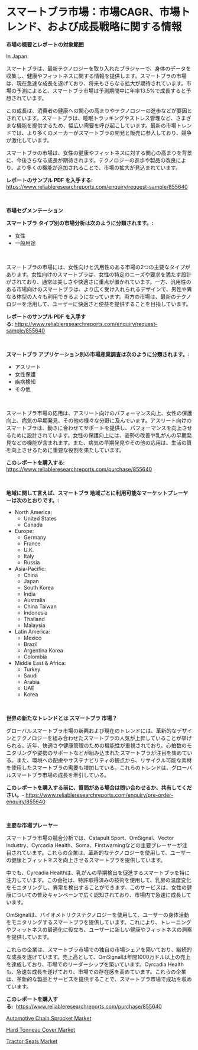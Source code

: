 <p><h1>スマートブラ市場：市場CAGR、市場トレンド、および成長戦略に関する情報</h1></p><p><strong>市場の概要とレポートの対象範囲</strong></p>
<p><p>In Japan:</p><p>スマートブラは、最新テクノロジーを取り入れたブラジャーで、身体のデータを収集し、健康やフィットネスに関する情報を提供します。スマートブラの市場は、現在急速な成長を遂げており、将来もさらなる拡大が期待されています。市場の予測によると、スマートブラ市場は予測期間中に年率13.5%で成長すると予想されています。</p><p>この成長は、消費者の健康への関心の高まりやテクノロジーの進歩などが要因とされています。スマートブラは、睡眠トラッキングやストレス管理など、さまざまな機能を提供するため、幅広い需要を呼び起こしています。最新の市場トレンドでは、より多くのメーカーがスマートブラの開発と販売に参入しており、競争が激化しています。</p><p>スマートブラの市場は、女性の健康やフィットネスに対する関心の高まりを背景に、今後さらなる成長が期待されます。テクノロジーの進歩や製品の改良により、より多くの機能が追加されることで、市場の拡大が見込まれています。</p></p>
<p><strong>レポートのサンプル PDF を入手する:</strong> <a href="https://www.reliableresearchreports.com/enquiry/request-sample/855640">https://www.reliableresearchreports.com/enquiry/request-sample/855640</a></p>
<p>&nbsp;</p>
<p><strong>市場セグメンテーション</strong></p>
<p><strong>スマートブラ タイプ別の市場分析は次のように分類されます。:</strong></p>
<p><ul><li>女性</li><li>一般用途</li></ul></p>
<p>&nbsp;</p>
<p><p>スマートブラの市場には、女性向けと汎用性のある市場の2つの主要なタイプがあります。女性向けのスマートブラは、女性の特定のニーズや要求を満たす設計がされており、通常は美しさや快適さに重点が置かれています。一方、汎用性のある市場向けのスマートブラは、より広く受け入れられるデザインで、男性や異なる体型の人々も利用できるようになっています。両方の市場は、最新のテクノロジーを活用して、ユーザーに快適さと便益を提供することを目指しています。</p></p>
<p><strong>レポートのサンプル PDF を入手する:</strong>&nbsp;<a href="https://www.reliableresearchreports.com/enquiry/request-sample/855640">https://www.reliableresearchreports.com/enquiry/request-sample/855640</a></p>
<p>&nbsp;</p>
<p><strong> スマートブラ アプリケーション別の市場産業調査は次のように分類されます。:</strong></p>
<p><ul><li>アスリート</li><li>女性保護</li><li>疾病検知</li><li>その他</li></ul></p>
<p>&nbsp;</p>
<p><p>スマートブラ市場の応用は、アスリート向けのパフォーマンス向上、女性の保護向上、病気の早期発見、その他の様々な分野に及んでいます。アスリート向けのスマートブラは、動きに合わせてサポートを提供し、パフォーマンスを向上させるために設計されています。女性の保護向上には、姿勢の改善や乳がんの早期発見などの機能が含まれます。また、病気の早期発見やその他の応用は、生活の質を向上させるために重要な役割を果たしています。</p></p>
<p><strong>このレポートを購入する:</strong>&nbsp; <a href="https://www.reliableresearchreports.com/purchase/855640">https://www.reliableresearchreports.com/purchase/855640</a></p>
<p>&nbsp;</p>
<p><strong>地域に関して言えば、スマートブラ 地域ごとに利用可能なマーケットプレーヤーは次のとおりです。:</strong></p>
<p><ul>
    <li>
        North America:
        <ul>
            <li>United States</li>
            <li>Canada</li>
        </ul>
    </li>
    <li>
        Europe:
        <ul>
            <li>Germany</li>
            <li>France</li>
            <li>U.K.</li>
            <li>Italy</li>
            <li>Russia</li>
        </ul>
    </li>
    <li>
        Asia-Pacific:
        <ul>
            <li>China</li>
            <li>Japan</li>
            <li>South Korea</li>
            <li>India</li>
            <li>Australia</li>
            <li>China Taiwan</li>
            <li>Indonesia</li>
            <li>Thailand</li>
            <li>Malaysia</li>
        </ul>
    </li>
    <li>
        Latin America:
        <ul>
            <li>Mexico</li>
            <li>Brazil</li>
            <li>Argentina Korea</li>
            <li>Colombia</li>
        </ul>
    </li>
    <li>
        Middle East & Africa:
        <ul>
            <li>Turkey</li>
            <li>Saudi</li>
            <li>Arabia</li>
            <li>UAE</li>
            <li>Korea</li>
        </ul>
    </li>
    </ul></p>
<p>&nbsp;</p>
<p><strong>世界の新たなトレンドとは スマートブラ 市場？</strong></p>
<p><p>グローバルスマートブラ市場の新興および現在のトレンドには、革新的なデザインとテクノロジーを組み合わせたスマートブラの人気が上昇していることが挙げられる。近年、快適さや健康管理のための機能性が重視されており、心拍数のモニタリングや姿勢のサポートなどが組み込まれたスマートブラが注目を集めている。また、環境への配慮やサステナビリティの観点から、リサイクル可能な素材を使用したスマートブラの需要も増加している。これらのトレンドは、グローバルスマートブラ市場の成長を牽引している。</p></p>
<p><strong>このレポートを購入する前に、質問がある場合は問い合わせるか、共有してください。</strong>- <a href="https://www.reliableresearchreports.com/enquiry/pre-order-enquiry/855640">https://www.reliableresearchreports.com/enquiry/pre-order-enquiry/855640</a></p>
<p>&nbsp;</p>
<p><strong>主要な市場プレーヤー</strong></p>
<p><p>スマートブラ市場の競合分析では、Catapult Sport、OmSignal、Vector Industry、Cyrcadia Health、Soma、Firstwarningなどの主要プレーヤーが注目されています。これらの企業は、革新的なテクノロジーを使用して、ユーザーの健康とフィットネスを向上させるスマートブラを提供しています。</p><p>中でも、Cyrcadia Healthは、乳がんの早期検出を促進するスマートブラを特に注力しています。この会社は、特許取得済みの技術を使用して、乳房の温度変化をモニタリングし、異常を検出することができます。このサービスは、女性の健康についての普及キャンペーンで広く認知されており、市場内で急速に成長しています。</p><p>OmSignalは、バイオメトリクステクノロジーを使用して、ユーザーの身体活動をモニタリングするスマートブラを提供しています。これにより、トレーニングやフィットネスの最適化に役立ち、ユーザーに新しい健康やフィットネスの洞察を提供しています。</p><p>これらの企業は、スマートブラ市場での独自の市場シェアを築いており、継続的な成長を遂げています。売上高として、OmSignalは年間1000万ドル以上の売上を達成しており、市場でのリーダーシップを築いています。Cyrcadia Healthも、急速な成長を遂げており、市場での存在感を高めています。これらの企業は、革新的な製品とサービスを提供することで、スマートブラ市場で成功を収めています。</p></p>
<p><strong>このレポートを購入する:</strong>&nbsp;&nbsp;<a href="https://www.reliableresearchreports.com/purchase/855640">https://www.reliableresearchreports.com/purchase/855640</a></p>
<p><p><a href="https://github.com/johnbach50/Market-Research-Report-List-2/blob/main/automotive-chain-sprocket-market.md">Automotive Chain Sprocket Market</a></p><p><a href="https://github.com/pjcfca/Market-Research-Report-List-1/blob/main/hard-tonneau-cover-market.md">Hard Tonneau Cover Market</a></p><p><a href="https://github.com/wusalecollins540tpqoz/Market-Research-Report-List-1/blob/main/tractor-seats-market.md">Tractor Seats Market</a></p></p>